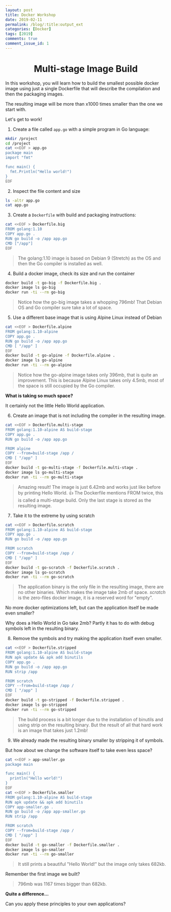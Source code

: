 ```yaml
---
layout: post
title: Docker Workshop
date: 2019-02-11
permalink: /blog/:title:output_ext
categories: [Docker]
tags: [2019]
comments: true
comment_issue_id: 1
---
```


<div class="paragraph">
  <h1 style="text-align:center;">Multi-stage Image Build</h1>
  <p>In this workshop, you will learn how to build the smallest possible docker image using just a single Dockerfile that will describe the compilation and then the packaging images.</p>
  <p>The resulting image will be more than x1000 times smaller than the one we start with.</p>
  <p>Let's get to work!</p>
</div>

<!-- more -->

1. Create a file called `app.go` with a simple program in Go language:

```bash
mkdir /project
cd /project
cat <<EOF > app.go
package main
import "fmt"

func main() {
  fmt.Println("Hello world!")
}
EOF
```

2. Inspect the file content and size

```bash
ls -altr app.go
cat app.go
```

3. Create a `Dockerfile` with build and packaging instructions:

```bash
cat <<EOF > Dockerfile.big
FROM golang:1.10
COPY app.go .
RUN go build -o /app app.go
CMD ["/app"]
EOF
```

> The golang:1.10 image is based on Debian 9 (Stretch) as the OS and then the Go compiler is installed as well.

4. Build a docker image, check its size and run the container

```bash
docker build -t go-big -f Dockerfile.big .
docker image ls go-big
docker run -ti --rm go-big
```

> Notice how the go-big image takes a whopping 796mb!
> That Debian OS and Go compiler sure take a lot of space.

5. Use a different base image that is using Alpine Linux instead of Debian

```bash
cat <<EOF > Dockerfile.alpine
FROM golang:1.10-alpine
COPY app.go .
RUN go build -o /app app.go
CMD [ "/app" ]
EOF
docker build -t go-alpine -f Dockerfile.alpine .
docker image ls go-alpine
docker run -ti --rm go-alpine
```

> Notice how the go-alpine image takes only 396mb, that is quite an improvement.
> This is because Alpine Linux takes only 4.5mb, most of the space is still occupied by the Go compiler.

**What is taking so much space?**

It certainly not the little Hello World application.

6. Create an image that is not including the compiler in the resulting image.

```bash
cat <<EOF > Dockerfile.multi-stage
FROM golang:1.10-alpine AS build-stage
COPY app.go .
RUN go build -o /app app.go

FROM alpine
COPY --from=build-stage /app /
CMD [ "/app" ]
EOF
docker build -t go-multi-stage -f Dockerfile.multi-stage .
docker image ls go-multi-stage
docker run -ti --rm go-multi-stage
```

> Amazing result! The image is just 6.42mb and works just like before by printing Hello World. :+1:
> The Dockerfile mentions FROM twice, this is called a multi-stage build. Only the last stage is stored as the resulting image.

7. Take it to the extreme by using scratch

```bash
cat <<EOF > Dockerfile.scratch
FROM golang:1.10-alpine AS build-stage
COPY app.go .
RUN go build -o /app app.go

FROM scratch
COPY --from=build-stage /app /
CMD [ "/app" ]
EOF
docker build -t go-scratch -f Dockerfile.scratch .
docker image ls go-scratch
docker run -ti --rm go-scratch
```

> The application binary is the only file in the resulting image, there are no other binaries. Which makes the image take 2mb of space.
> _scratch_ is the zero-files docker image, it is a reserved word for "empty".

No more docker optimizations left, but can the application itself be made even smaller?

Why does a Hello World in Go take 2mb? Partly it has to do with debug symbols left in the resulting binary. 

8. Remove the symbols and try making the application itself even smaller.

```bash
cat <<EOF > Dockerfile.stripped
FROM golang:1.10-alpine AS build-stage
RUN apk update && apk add binutils
COPY app.go .
RUN go build -o /app app.go
RUN strip /app

FROM scratch
COPY --from=build-stage /app /
CMD [ "/app" ]
EOF
docker build -t go-stripped -f Dockerfile.stripped .
docker image ls go-stripped
docker run -ti --rm go-stripped
```

> The build process is a bit longer due to the installation of binutils and using strip on the resulting binary. 
> But the result of all that hard work is an image that takes just 1.2mb!

9. We already made the resulting binary smaller by stripping it of symbols.

But how about we change the software itself to take even less space?

```bash
cat <<EOF > app-smaller.go
package main

func main() {
  println("Hello world!")
}
EOF
cat <<EOF > Dockerfile.smaller
FROM golang:1.10-alpine AS build-stage
RUN apk update && apk add binutils
COPY app-smaller.go .
RUN go build -o /app app-smaller.go
RUN strip /app

FROM scratch
COPY --from=build-stage /app /
CMD [ "/app" ]
EOF
docker build -t go-smaller -f Dockerfile.smaller .
docker image ls go-smaller
docker run -ti --rm go-smaller
```

> It still prints a beautiful "Hello World!" but the image only takes 682kb.

  Remember the first image we built?

> 796mb was 1167 times bigger than 682kb.

**Quite a difference...**

Can you apply these principles to your own applications?
